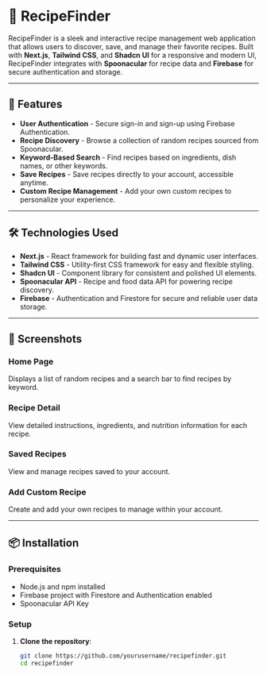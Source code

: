 # 🍲 RecipeFinder

RecipeFinder is a sleek and interactive recipe management web application that allows users to discover, save, and manage their favorite recipes. Built with **Next.js**, **Tailwind CSS**, and **Shadcn UI** for a responsive and modern UI, RecipeFinder integrates with **Spoonacular** for recipe data and **Firebase** for secure authentication and storage.

---

## 🚀 Features

- **User Authentication** - Secure sign-in and sign-up using Firebase Authentication.
- **Recipe Discovery** - Browse a collection of random recipes sourced from Spoonacular.
- **Keyword-Based Search** - Find recipes based on ingredients, dish names, or other keywords.
- **Save Recipes** - Save recipes directly to your account, accessible anytime.
- **Custom Recipe Management** - Add your own custom recipes to personalize your experience.

---

## 🛠️ Technologies Used

- **Next.js** - React framework for building fast and dynamic user interfaces.
- **Tailwind CSS** - Utility-first CSS framework for easy and flexible styling.
- **Shadcn UI** - Component library for consistent and polished UI elements.
- **Spoonacular API** - Recipe and food data API for powering recipe discovery.
- **Firebase** - Authentication and Firestore for secure and reliable user data storage.

---

## 📸 Screenshots

### Home Page

Displays a list of random recipes and a search bar to find recipes by keyword.

### Recipe Detail

View detailed instructions, ingredients, and nutrition information for each recipe.

### Saved Recipes

View and manage recipes saved to your account.

### Add Custom Recipe

Create and add your own recipes to manage within your account.

---

## 📦 Installation

### Prerequisites

- Node.js and npm installed
- Firebase project with Firestore and Authentication enabled
- Spoonacular API Key

### Setup

1. **Clone the repository**:

   ```bash
   git clone https://github.com/yourusername/recipefinder.git
   cd recipefinder
